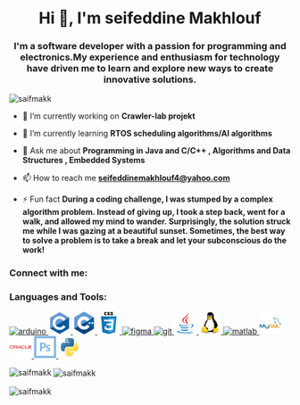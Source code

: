 <h1 align="center">Hi 👋, I'm seifeddine Makhlouf</h1>
<h3 align="center">I'm a software developer with a passion for programming and electronics.My experience and enthusiasm for technology have driven me to learn and explore new ways to create innovative solutions.</h3>

<p align="left"> <img src="https://komarev.com/ghpvc/?username=saifmakk&label=Profile%20views&color=0e75b6&style=flat" alt="saifmakk" /> </p>

- 🔭 I’m currently working on **Crawler-lab projekt**

- 🌱 I’m currently learning **RTOS scheduling algorithms/AI algorithms**

- 💬 Ask me about **Programming in Java and C/C++ , Algorithms and Data Structures , Embedded Systems**

- 📫 How to reach me **seifeddinemakhlouf4@yahoo.com**

- ⚡ Fun fact **During a coding challenge, I was stumped by a complex algorithm problem. Instead of giving up, I took a step back, went for a walk, and allowed my mind to wander. Surprisingly, the solution struck me while I was gazing at a beautiful sunset. Sometimes, the best way to solve a problem is to take a break and let your subconscious do the work!**

<h3 align="left">Connect with me:</h3>
<p align="left">
</p>

<h3 align="left">Languages and Tools:</h3>
<p align="left"> <a href="https://www.arduino.cc/" target="_blank" rel="noreferrer"> <img src="https://cdn.worldvectorlogo.com/logos/arduino-1.svg" alt="arduino" width="40" height="40"/> </a> <a href="https://www.cprogramming.com/" target="_blank" rel="noreferrer"> <img src="https://raw.githubusercontent.com/devicons/devicon/master/icons/c/c-original.svg" alt="c" width="40" height="40"/> </a> <a href="https://www.w3schools.com/cpp/" target="_blank" rel="noreferrer"> <img src="https://raw.githubusercontent.com/devicons/devicon/master/icons/cplusplus/cplusplus-original.svg" alt="cplusplus" width="40" height="40"/> </a> <a href="https://www.w3schools.com/css/" target="_blank" rel="noreferrer"> <img src="https://raw.githubusercontent.com/devicons/devicon/master/icons/css3/css3-original-wordmark.svg" alt="css3" width="40" height="40"/> </a> <a href="https://www.figma.com/" target="_blank" rel="noreferrer"> <img src="https://www.vectorlogo.zone/logos/figma/figma-icon.svg" alt="figma" width="40" height="40"/> </a> <a href="https://git-scm.com/" target="_blank" rel="noreferrer"> <img src="https://www.vectorlogo.zone/logos/git-scm/git-scm-icon.svg" alt="git" width="40" height="40"/> </a> <a href="https://www.java.com" target="_blank" rel="noreferrer"> <img src="https://raw.githubusercontent.com/devicons/devicon/master/icons/java/java-original.svg" alt="java" width="40" height="40"/> </a> <a href="https://www.linux.org/" target="_blank" rel="noreferrer"> <img src="https://raw.githubusercontent.com/devicons/devicon/master/icons/linux/linux-original.svg" alt="linux" width="40" height="40"/> </a> <a href="https://www.mathworks.com/" target="_blank" rel="noreferrer"> <img src="https://upload.wikimedia.org/wikipedia/commons/2/21/Matlab_Logo.png" alt="matlab" width="40" height="40"/> </a> <a href="https://www.mysql.com/" target="_blank" rel="noreferrer"> <img src="https://raw.githubusercontent.com/devicons/devicon/master/icons/mysql/mysql-original-wordmark.svg" alt="mysql" width="40" height="40"/> </a> <a href="https://www.oracle.com/" target="_blank" rel="noreferrer"> <img src="https://raw.githubusercontent.com/devicons/devicon/master/icons/oracle/oracle-original.svg" alt="oracle" width="40" height="40"/> </a> <a href="https://www.photoshop.com/en" target="_blank" rel="noreferrer"> <img src="https://raw.githubusercontent.com/devicons/devicon/master/icons/photoshop/photoshop-line.svg" alt="photoshop" width="40" height="40"/> </a> <a href="https://www.python.org" target="_blank" rel="noreferrer"> <img src="https://raw.githubusercontent.com/devicons/devicon/master/icons/python/python-original.svg" alt="python" width="40" height="40"/> </a> </p>

<p><img align="left" src="https://github-readme-stats.vercel.app/api/top-langs?username=saifmakk&show_icons=true&locale=en&layout=compact" alt="saifmakk" /></p>

<p>&nbsp;<img align="center" src="https://github-readme-stats.vercel.app/api?username=saifmakk&show_icons=true&locale=en" alt="saifmakk" /></p>

<p><img align="center" src="https://github-readme-streak-stats.herokuapp.com/?user=saifmakk&" alt="saifmakk" /></p>
